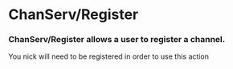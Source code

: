 # ChanServ/Register
### ChanServ/Register allows a user to register a channel.
<p> You nick will need to be registered in order to use this action</p> 
